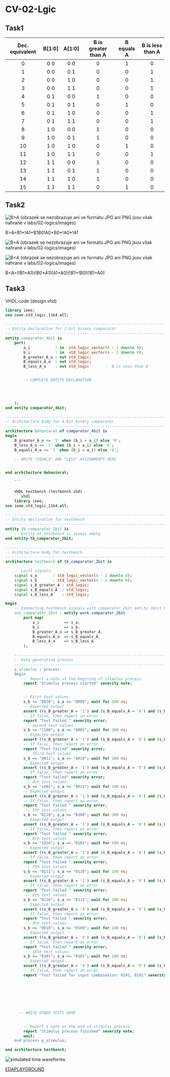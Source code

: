 # CV-02-Lgic
## Task1
| **Dec. equivalent** | **B[1:0]** | **A[1:0]** | **B is greater than A** | **B equals A** | **B is less than A** |
| :-: | :-: | :-: | :-: | :-: | :-: |
| 0 | 0 0 | 0 0 | 0 | 1 | 0 |
| 1 | 0 0 | 0 1 | 0 | 0 | 1 |
| 2 | 0 0 | 1 0 | 0 | 0 | 1 |
| 3 | 0 0 | 1 1 | 0 | 0 | 1 |
| 4 | 0 1 | 0 0 | 1 | 0 | 0 |
| 5 | 0 1 | 0 1 | 0 | 1 | 0 |
| 6 | 0 1 | 1 0 | 0 | 0 | 1 |
| 7 | 0 1 | 1 1 | 0 | 0 | 1 |
| 8 | 1 0 | 0 0 | 1 | 0 | 0 |
| 9 | 1 0 | 0 1 | 1 | 0 | 0 |
| 10 | 1 0 | 1 0 | 0 | 1 | 0 |
| 11 | 1 0 | 1 1 | 0 | 0 | 1 |
| 12 | 1 1 | 0 0 | 1 | 0 | 0 |
| 13 | 1 1 | 0 1 | 1 | 0 | 0 |
| 14 | 1 1 | 1 0 | 1 | 0 | 0 |
| 15 | 1 1 | 1 1 | 0 | 1 | 0 |


## Task2

![B>A](images/BgreaterA.png) (obrazek se nezobrazuje ani ve formátu JPG ani PNG jsou však nahrané v labs/02-logics/images)

B>A=B1*!A1+B1*B0*!A0+B0*!A0*!A1

![B=A](images/BequalsA.png) (obrazek se nezobrazuje ani ve formátu JPG ani PNG jsou však nahrané v labs/02-logics/images)

![B<A](images/BlessA.png)    (obrazek se nezobrazuje ani ve formátu JPG ani PNG jsou však nahrané v labs/02-logics/images)

B<A=(!B1+A1)*(!B0+A1)*(A1+A0)*(!B1+!B0)*(!B1+A0)

## Task3

VHDL code (design.vhd)

```vhdl
library ieee;
use ieee.std_logic_1164.all;

------------------------------------------------------------------------
-- Entity declaration for 2-bit binary comparator
------------------------------------------------------------------------
entity comparator_4bit is
    port(
        a_i           : in  std_logic_vector(4 - 1 downto 0);
        b_i           : in  std_logic_vector(4 - 1 downto 0);
        B_greater_A_o : out std_logic;
        B_equals_A_o  : out std_logic;
        B_less_A_o    : out std_logic       -- B is less than A


        -- COMPLETE ENTITY DECLARATION


        
        
    );
end entity comparator_4bit;

------------------------------------------------------------------------
-- Architecture body for 4-bit binary comparator
------------------------------------------------------------------------
architecture Behavioral of comparator_4bit is
begin
    B_greater_A_o <= '1' when (b_i > a_i) else '0';
    B_less_A_o <= '1' when (b_i < a_i) else '0';
    B_equals_A_o <= '1' when (b_i = a_i) else '0';

    -- WRITE "EQUALS" AND "LESS" ASSIGNMENTS HERE


end architecture Behavioral;
	
	```
	
	VHDL testbench (testbench.vhd)
	```vhdl
	library ieee;
use ieee.std_logic_1164.all;

------------------------------------------------------------------------
-- Entity declaration for testbench
------------------------------------------------------------------------
entity tb_comparator_2bit is
    -- Entity of testbench is always empty
end entity tb_comparator_2bit;

------------------------------------------------------------------------
-- Architecture body for testbench
------------------------------------------------------------------------
architecture testbench of tb_comparator_2bit is

    -- Local signals
    signal s_a       : std_logic_vector(4 - 1 downto 0);
    signal s_b       : std_logic_vector(4 - 1 downto 0);
    signal s_B_greater_A : std_logic;
    signal s_B_equals_A  : std_logic;
    signal s_B_less_A    : std_logic;

begin
    -- Connecting testbench signals with comparator_2bit entity (Unit Under Test)
    uut_comparator_2bit : entity work.comparator_2bit
        port map(
            a_i           => s_a,
            b_i           => s_b,
            B_greater_A_o => s_B_greater_A,
            B_equals_A_o  => s_B_equals_A,
            B_less_A_o    => s_B_less_A
        );

    --------------------------------------------------------------------
    -- Data generation process
    --------------------------------------------------------------------
    p_stimulus : process
    begin
        -- Report a note at the begining of stimulus process
        report "Stimulus process started" severity note;


        -- First test values
        s_b <= "0010"; s_a <= "0000"; wait for 100 ns;
        -- Expected output
        assert ((s_B_greater_A = '1') and (s_B_equals_A = '0') and (s_B_less_A = '0'))
        -- If false, then report an error
        report "Test failed " severity error;
         -- second test values
        s_b <= "1100"; s_a <= "0001"; wait for 100 ns;
        -- Expected output
        assert ((s_B_greater_A = '1') and (s_B_equals_A = '0') and (s_B_less_A = '0'))
        -- If false, then report an error
        report "Test failed" severity error;
         -- third test values
        s_b <= "0011"; s_a <= "0010"; wait for 100 ns;
        -- Expected output
        assert ((s_B_greater_A = '1') and (s_B_equals_A = '0') and (s_B_less_A = '0'))
        -- If false, then report an error
        report "Test failed" severity error;
         -- 4th test values
        s_b <= "1001"; s_a <= "0011"; wait for 100 ns;
        -- Expected output
        assert ((s_B_greater_A = '1') and (s_B_equals_A = '0') and (s_B_less_A = '0'))
        -- If false, then report an error
        report "Test failed " severity error;
         -- 5th test values
        s_b <= "0110"; s_a <= "0100"; wait for 100 ns;
        -- Expected output
        assert ((s_B_greater_A = '1') and (s_B_equals_A = '0') and (s_B_less_A = '0'))
        -- If false, then report an error
        report "Test failed " severity error;
         -- 6th test values
        s_b <= "1010"; s_a <= "0101"; wait for 100 ns;
        -- Expected output
        assert ((s_B_greater_A = '1') and (s_B_equals_A = '0') and (s_B_less_A = '0'))
        -- If false, then report an error
        report "Test failed " severity error;
         -- 7th test values
        s_b <= "0111"; s_a <= "0110"; wait for 100 ns;
        -- Expected output
        assert ((s_B_greater_A = '1') and (s_B_equals_A = '0') and (s_B_less_A = '0'))
        -- If false, then report an error
        report "Test failed " severity error;
         -- 8th test values
        s_b <= "0110"; s_a <= "0111"; wait for 100 ns;
        -- Expected output
        assert ((s_B_greater_A = '0') and (s_B_equals_A = '0') and (s_B_less_A = '1'))
        -- If false, then report an error
        report "Test failed " severity error;
         -- 9th test values
        s_b <= "0010"; s_a <= "0100"; wait for 100 ns;
        -- Expected output
        assert ((s_B_greater_A = '0') and (s_B_equals_A = '0') and (s_B_less_A = '1'))
        -- If false, then report an error
        report "Test failed " severity error;
         -- 10th test values
        s_b <= "0101"; s_a <= "0101"; wait for 100 ns;
        -- Expected output
        assert ((s_B_greater_A = '0') and (s_B_equals_A = '0') and (s_B_less_A = '1'))
        -- If false, then report an error
        report "Test failed for input combination: 0101, 0101" severity error;
           
           
           
              
       
      
        
      -- WRITE OTHER TESTS HERE


        -- Report a note at the end of stimulus process
        report "Stimulus process finished" severity note;
        wait;
    end process p_stimulus;

end architecture testbench;
```
![simulated time waveforms](images/02graf.png) 

[EDAPLAYGROUND](https://www.edaplayground.com/x/RCQs)

